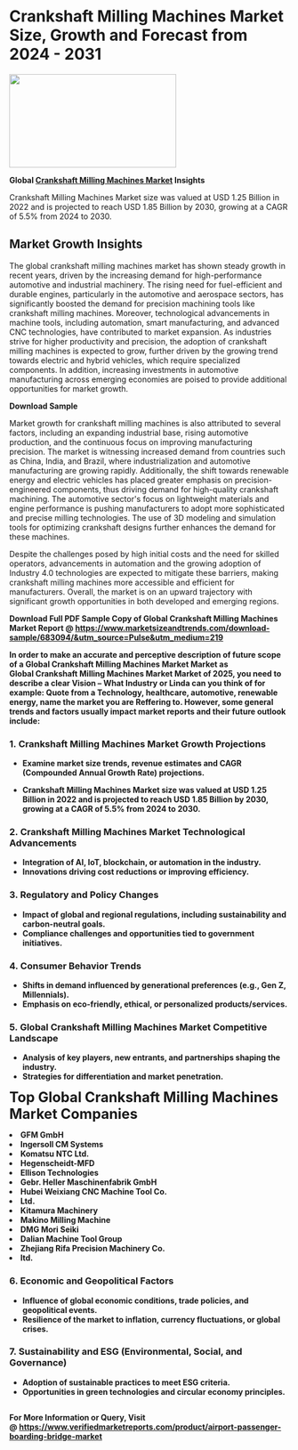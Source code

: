 <H1>Crankshaft Milling Machines Market Size, Growth and Forecast from 2024 - 2031</H1><img class="aligncenter size-medium wp-image-584254" src="https://thirdeyenews.in/wp-content/uploads/2024/09/Global-Market-Research-300x168.jpeg" alt="" width="300" height="168" /><p><strong>Global&nbsp;<a href="https://www.marketsizeandtrends.com/download-sample/683094/&amp;utm_source=Pulse&amp;utm_medium=219">Crankshaft Milling Machines Market</a> Insights</strong></p><p>Crankshaft Milling Machines Market size was valued at USD 1.25 Billion in 2022 and is projected to reach USD 1.85 Billion by 2030, growing at a CAGR of 5.5% from 2024 to 2030.</p><p><h2>Market Growth Insights</h2> <p>The global crankshaft milling machines market has shown steady growth in recent years, driven by the increasing demand for high-performance automotive and industrial machinery. The rising need for fuel-efficient and durable engines, particularly in the automotive and aerospace sectors, has significantly boosted the demand for precision machining tools like crankshaft milling machines. Moreover, technological advancements in machine tools, including automation, smart manufacturing, and advanced CNC technologies, have contributed to market expansion. As industries strive for higher productivity and precision, the adoption of crankshaft milling machines is expected to grow, further driven by the growing trend towards electric and hybrid vehicles, which require specialized components. In addition, increasing investments in automotive manufacturing across emerging economies are poised to provide additional opportunities for market growth.</p> <p><strong>Download Sample</strong></p> <p>Market growth for crankshaft milling machines is also attributed to several factors, including an expanding industrial base, rising automotive production, and the continuous focus on improving manufacturing precision. The market is witnessing increased demand from countries such as China, India, and Brazil, where industrialization and automotive manufacturing are growing rapidly. Additionally, the shift towards renewable energy and electric vehicles has placed greater emphasis on precision-engineered components, thus driving demand for high-quality crankshaft machining. The automotive sector's focus on lightweight materials and engine performance is pushing manufacturers to adopt more sophisticated and precise milling technologies. The use of 3D modeling and simulation tools for optimizing crankshaft designs further enhances the demand for these machines.</p> <p>Despite the challenges posed by high initial costs and the need for skilled operators, advancements in automation and the growing adoption of Industry 4.0 technologies are expected to mitigate these barriers, making crankshaft milling machines more accessible and efficient for manufacturers. Overall, the market is on an upward trajectory with significant growth opportunities in both developed and emerging regions.</p> <p><strong></p><p><span class=""><strong>Download Full PDF Sample Copy of Global Crankshaft Milling Machines Market Report</strong> @ <a href="https://www.marketsizeandtrends.com/download-sample/683094/&amp;utm_source=Pulse&amp;utm_medium=219" target="_blank">https://www.marketsizeandtrends.com/download-sample/683094/&amp;utm_source=Pulse&amp;utm_medium=219</a></span></p><p>In order to make an accurate and perceptive description of future scope of a Global&nbsp;Crankshaft Milling Machines Market Market as Global&nbsp;Crankshaft Milling Machines Market Market of 2025, you need to describe a clear Vision &ndash; What Industry or Linda can you think of for example: Quote from a Technology, healthcare, automotive, renewable energy, name the market you are Reffering to. However, some general trends and factors usually impact market reports and their future outlook include:</p><h3>1.&nbsp;<strong>Crankshaft Milling Machines Market Growth Projections</strong></h3><ul><li>Examine market size trends, revenue estimates and CAGR (Compounded Annual Growth Rate) projections.</li><li><p>Crankshaft Milling Machines Market size was valued at USD 1.25 Billion in 2022 and is projected to reach USD 1.85 Billion by 2030, growing at a CAGR of 5.5% from 2024 to 2030.</p></li></ul><h3>2.&nbsp;<strong>Crankshaft Milling Machines Market Technological Advancements</strong></h3><ul><li>Integration of AI, IoT, blockchain, or automation in the industry.</li><li>Innovations driving cost reductions or improving efficiency.</li></ul><h3>3.&nbsp;<strong>Regulatory and Policy Changes</strong></h3><ul><li>Impact of global and regional regulations, including sustainability and carbon-neutral goals.</li><li>Compliance challenges and opportunities tied to government initiatives.</li></ul><h3>4.&nbsp;<strong>Consumer Behavior Trends</strong></h3><ul><li>Shifts in demand influenced by generational preferences (e.g., Gen Z, Millennials).</li><li>Emphasis on eco-friendly, ethical, or personalized products/services.</li></ul><h3>5.&nbsp;<strong>Global Crankshaft Milling Machines Market Competitive Landscape</strong></h3><ul><li>Analysis of key players, new entrants, and partnerships shaping the industry.</li><li>Strategies for differentiation and market penetration.</li></ul><p data-pm-slice="1 1 []"><span style="color: inherit; font-family: inherit; font-size: 25px;">Top Global Crankshaft Milling Machines Market Companies</span></p><div class="" data-test-id=""><p><li>GFM GmbH</li><li> Ingersoll CM Systems</li><li> Komatsu NTC Ltd.</li><li> Hegenscheidt-MFD</li><li> Ellison Technologies</li><li> Gebr. Heller Maschinenfabrik GmbH</li><li> Hubei Weixiang CNC Machine Tool Co.</li><li> Ltd.</li><li> Kitamura Machinery</li><li> Makino Milling Machine</li><li> DMG Mori Seiki</li><li> Dalian Machine Tool Group</li><li> Zhejiang Rifa Precision Machinery Co.</li><li>ltd.</li></p></div><h3>6.&nbsp;<strong>Economic and Geopolitical Factors</strong></h3><ul><li>Influence of global economic conditions, trade policies, and geopolitical events.</li><li>Resilience of the market to inflation, currency fluctuations, or global crises.</li></ul><h3>7.&nbsp;<strong>Sustainability and ESG (Environmental, Social, and Governance)</strong></h3><ul><li>Adoption of sustainable practices to meet ESG criteria.</li><li>Opportunities in green technologies and circular economy principles.</li></ul><h2><strong style="font-size: 14px;">For More Information or Query, Visit @&nbsp;</strong><a style="background-color: #ffffff; font-size: 14px;" href="https://www.marketsizeandtrends.com/report/crankshaft-milling-machines-market/" target="_blank">https://www.verifiedmarketreports.com/product/airport-passenger-boarding-bridge-market</a></h2>
